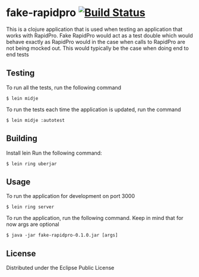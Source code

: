 # fake-rapidpro [![Build Status](https://travis-ci.org/oloo/fake-rapidpro.svg)](https://travis-ci.org/oloo/fake-rapidpro)

This is a clojure application that is used when testing an application that works with RapidPro.
Fake RapidPro would act as a test double which would behave exactly as RapidPro would in the case when calls to RapidPro
are not being mocked out. This would typically be the case when doing end to end tests

## Testing
To run all the tests, run the following command

    $ lein midje

To run the tests each time the application is updated, run the command

    $ lein midje :autotest

## Building

Install lein
Run the following command:

    $ lein ring uberjar

## Usage

To run the application for development on port 3000

    $ lein ring server


To run the application, run the  following command. Keep in mind that for now args are optional

    $ java -jar fake-rapidpro-0.1.0.jar [args]

## License

Distributed under the Eclipse Public License
